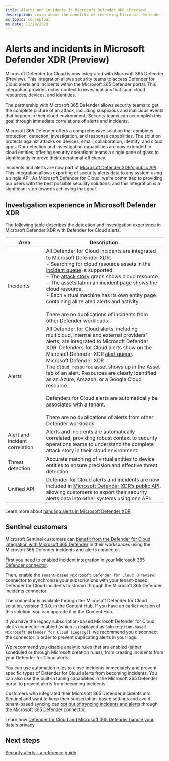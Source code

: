 ```yaml
---
title: Alerts and incidents in Microsoft Defender XDR (Preview)
description: Learn about the benefits of receiving Microsoft Defender for Cloud's alerts in Microsoft Defender XDR 
ms.topic: conceptual
ms.date: 11/29/2023
---
```


# Alerts and incidents in Microsoft Defender XDR (Preview)

Microsoft Defender for Cloud is now integrated with Microsoft 365 Defender (Preview). This integration allows security teams to access Defender for Cloud alerts and incidents within the Microsoft 365 Defender portal. This integration provides richer context to investigations that span cloud resources, devices, and identities. 

The partnership with Microsoft 365 Defender allows security teams to get the complete picture of an attack, including suspicious and malicious events that happen in their cloud environment. Security teams can accomplish this goal through immediate correlations of alerts and incidents. 

Microsoft 365 Defender offers a comprehensive solution that combines protection, detection, investigation, and response capabilities. The solution protects against attacks on devices, email, collaboration, identity, and cloud apps. Our detection and investigation capabilities are now extended to cloud entities, offering security operations teams a single pane of glass to significantly improve their operational efficiency.

Incidents and alerts are now part of [Microsoft Defender XDR's public API](/microsoft-365/security/defender/api-overview?view=o365-worldwide). This integration allows exporting of security alerts data to any system using a single API. As Microsoft Defender for Cloud, we're committed to providing our users with the best possible security solutions, and this integration is a significant step towards achieving that goal.

## Investigation experience in Microsoft Defender XDR 

The following table describes the detection and investigation experience in Microsoft Defender XDR with Defender for Cloud alerts.

| Area | Description |
|--|--|
| Incidents | All Defender for Cloud incidents are integrated to Microsoft Defender XDR. <br> - Searching for cloud resource assets in the [incident queue](/microsoft-365/security/defender/incident-queue?view=o365-worldwide) is supported. <br> - The [attack story](/microsoft-365/security/defender/investigate-incidents?view=o365-worldwide#attack-story) graph shows cloud resource. <br> - The [assets tab](/microsoft-365/security/defender/investigate-incidents?view=o365-worldwide#assets) in an incident page shows the cloud resource. <br> - Each virtual machine has its own entity page containing all related alerts and activity. <br> <br> There are no duplications of incidents from other Defender workloads. |
| Alerts  | All Defender for Cloud alerts, including multicloud, internal and external providers’ alerts, are integrated to Microsoft Defender XDR. Defenders for Cloud alerts show on the Microsoft Defender XDR [alert queue](/microsoft-365/security/defender-endpoint/alerts-queue-endpoint-detection-response?view=o365-worldwide). <br>Microsoft Defender XDR<br> The `cloud resource` asset shows up in the Asset tab of an alert. Resources are clearly identified as an Azure, Amazon, or a Google Cloud resource. <br> <br> Defenders for Cloud alerts are automatically be associated with a tenant. <br> <br> There are no duplications of alerts from other Defender workloads.| 
| Alert and incident correlation | Alerts and incidents are automatically correlated, providing robust context to security operations teams to understand the complete attack story in their cloud environment. |
| Threat detection | Accurate matching of virtual entities to device entities to ensure precision and effective threat detection. |
| Unified API | Defender for Cloud alerts and incidents are now included in [Microsoft Defender XDR’s public API](/microsoft-365/security/defender/api-overview?view=o365-worldwide), allowing customers to export their security alerts data into other systems using one API. |

Learn more about [handling alerts in Microsoft Defender XDR](/microsoft-365/security/defender/microsoft-365-security-center-defender-cloud?view=o365-worldwide).

## Sentinel customers

Microsoft Sentinel customers can [benefit from the Defender for Cloud integration with Microsoft 365 Defender](../sentinel/ingest-defender-for-cloud-incidents.md) in their workspaces using the Microsoft 365 Defender incidents and alerts connector.

First you need to [enabled incident integration in your Microsoft 365 Defender connector](../sentinel/connect-microsoft-365-defender.md).

Then, enable the `Tenant-based Microsoft Defender for Cloud (Preview)` connector to synchronize your subscriptions with your tenant-based Defender for Cloud incidents to stream through the Microsoft 365 Defender incidents connector. 

The connector is available through the Microsoft Defender for Cloud solution, version 3.0.0, in the Content Hub. If you have an earlier version of this solution, you can upgrade it in the Content Hub. 

If you have the legacy subscription-based Microsoft Defender for Cloud alerts connector enabled (which is displayed as `Subscription-based Microsoft Defender for Cloud (Legacy)`), we recommend you disconnect the connector in order to prevent duplicating alerts in your logs.

We recommend you disable analytic rules that are enabled (either scheduled or through Microsoft creation rules), from creating incidents from your Defender for Cloud alerts.

You can use automation rules to close incidents immediately and prevent specific types of Defender for Cloud alerts from becoming incidents. You can also use the built-in tuning capabilities in the Microsoft 365 Defender portal to prevent alerts from becoming incidents. 

Customers who integrated their Microsoft 365 Defender incidents into Sentinel and want to keep their subscription-based settings and avoid tenant-based syncing can [opt out of syncing incidents and alerts](/microsoft-365/security/defender/microsoft-365-security-center-defender-cloud?view=o365-worldwide) through the Microsoft 365 Defender connector. 

Learn how [Defender for Cloud and Microsoft 365 Defender handle your data's privacy](data-security.md#defender-for-cloud-and-microsoft-defender-365-defender-integration).

## Next steps

[Security alerts - a reference guide](alerts-reference.md)
